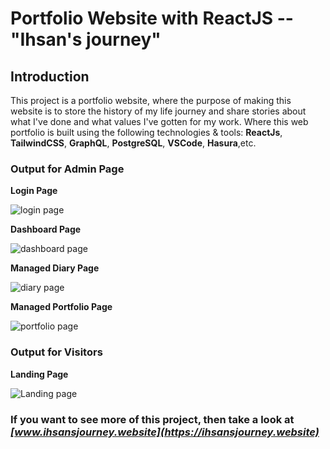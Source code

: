 # Portfolio Website with ReactJS -- "Ihsan's journey"

## Introduction

This project is a portfolio website, where the purpose of making this website is to store the history of my life journey and share stories about what I've done and what values I've gotten for my work. Where this web portfolio is built using the following technologies & tools: **ReactJs**, **TailwindCSS**, **GraphQL**, **PostgreSQL**, **VSCode**, **Hasura**,etc.

### Output for Admin Page

**Login Page**

![login page](https://drive.google.com/uc?export=view&id=1gFjxBo_T8vbuBQirOSjUhIYqtRdyolyF)

**Dashboard Page**

![dashboard page](https://drive.google.com/uc?export=view&id=1XL3KkbJacGyG_s-ghXuos9sToawfkR3Q)

**Managed Diary Page**

![diary page](https://drive.google.com/uc?export=view&id=1S7sIKNWd0OH-Ez1iVHE2-tuvHOAq2OlQ)

**Managed Portfolio Page**

![portfolio page](https://drive.google.com/uc?export=view&id=1h43P78tYjgrUlvsSYGwjBKq7clEXiTSh)

### Output for Visitors

**Landing Page**

![Landing  page](https://drive.google.com/uc?export=view&id=1bMEQlWWCdFPSX34B_FwsH0oxRLWw2OiN)

### If you want to see more of this project, then take a look at _[www.ihsansjourney.website](https://ihsansjourney.website)_
